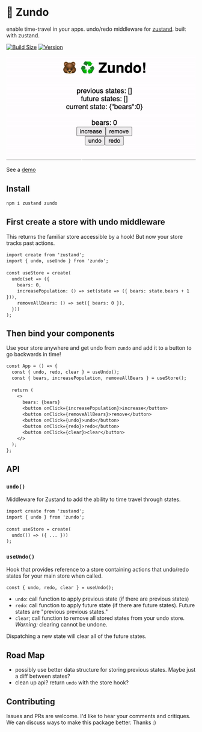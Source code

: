 # 🍜 Zundo

enable time-travel in your apps. undo/redo middleware for [zustand](https://github.com/pmndrs/zustand). built with zustand.

[![Build Size](https://img.shields.io/bundlephobia/min/zundo?label=bundle%20size&style=flat&colorA=000000&colorB=000000)](https://bundlephobia.com/result?p=zundo)
[![Version](https://img.shields.io/npm/v/zundo?style=flat&colorA=000000&colorB=000000)](https://www.npmjs.com/package/zundo)

![zundo demo](./zundo.gif)

See a [demo](https://codesandbox.io/s/currying-flower-2dom9?file=/src/App.tsx)

## Install

```sh
npm i zustand zundo
```

## First create a store with undo middleware

This returns the familiar store accessible by a hook! But now your store tracks past actions.

```tsx
import create from 'zustand';
import { undo, useUndo } from 'zundo';

const useStore = create(
  undo(set => ({
    bears: 0,
    increasePopulation: () => set(state => ({ bears: state.bears + 1 })),
    removeAllBears: () => set({ bears: 0 }),
  }))
);
```

## Then bind your components

Use your store anywhere and get undo from `zundo` and add it to a button to go backwards in time!

```tsx
const App = () => {
  const { undo, redo, clear } = useUndo();
  const { bears, increasePopulation, removeAllBears } = useStore();

  return (
    <>
      bears: {bears}
      <button onClick={increasePopulation}>increase</button>
      <button onClick={removeAllBears}>remove</button>
      <button onClick={undo}>undo</button>
      <button onClick={redo}>redo</button>
      <button onClick={clear}>clear</button>
    </>
  );
};
```

## API

### `undo()`

Middleware for Zustand to add the ability to time travel through states.

```tsx
import create from 'zustand';
import { undo } from 'zundo';

const useStore = create(
  undo(() => ({ ... }))
);
```

### `useUndo()`

Hook that provides reference to a store containing actions that undo/redo states for your main store when called.

```tsx
const { undo, redo, clear } = useUndo();
```

- `undo`: call function to apply previous state (if there are previous states)
- `redo`: call function to apply future state (if there are future states). Future states are "previous previous states."
- `clear`; call function to remove all stored states from your undo store. _Warning:_ clearing cannot be undone.

Dispatching a new state will clear all of the future states.

## Road Map

- possibly use better data structure for storing previous states. Maybe just a diff between states?
- clean up api? return `undo` with the store hook?

## Contributing

Issues and PRs are welcome. I'd like to hear your comments and critiques. We can discuss ways to make this package better. Thanks :)
